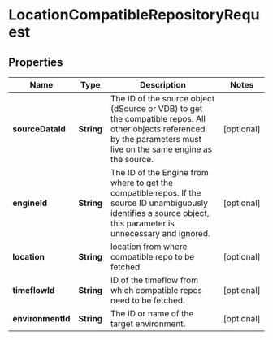 

# LocationCompatibleRepositoryRequest


## Properties

Name | Type | Description | Notes
------------ | ------------- | ------------- | -------------
**sourceDataId** | **String** | The ID of the source object (dSource or VDB) to get the compatible repos. All other objects referenced by the parameters must live on the same engine as the source. |  [optional]
**engineId** | **String** | The ID of the Engine from where to get the compatible repos. If the source ID unambiguously identifies a source object, this parameter is unnecessary and ignored. |  [optional]
**location** | **String** | location from where compatible repo to be fetched. |  [optional]
**timeflowId** | **String** | ID of the timeflow from which compatible repos need to be fetched. |  [optional]
**environmentId** | **String** | The ID or name of the target environment. |  [optional]



